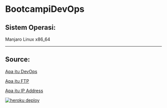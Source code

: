 # BootcampiDevOps
## Sistem Operasi:

Manjaro Linux x86_64

---

## Source:
[Apa itu DevOps](https://medium.com/programmer-geek/apa-itu-devops-dca7c1c2dc92)

[Apa itu FTP](https://www.niagahoster.co.id/blog/apa-itu-ftp/)

[Apa itu IP Address](https://www.niagahoster.co.id/blog/ip-address-adalah/)

[![heroku deploy](http://img.youtube.com/vi/aUW5GAFhu6s/0.jpg)](http://www.youtube.com/watch?v=aUW5GAFhu6s "")

